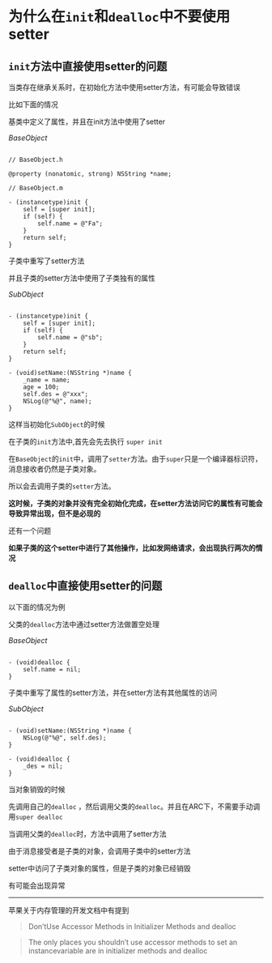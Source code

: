 # 为什么在`init`和`dealloc`中不要使用setter

## `init`方法中直接使用setter的问题

当类存在继承关系时，在初始化方法中使用setter方法，有可能会导致错误

比如下面的情况

基类中定义了属性，并且在init方法中使用了setter

*BaseObject*
```

// BaseObject.h

@property (nonatomic, strong) NSString *name;

// BaseObject.m

- (instancetype)init {
    self = [super init];
    if (self) {
        self.name = @"Fa";
    }
    return self;
}

```

子类中重写了setter方法

并且子类的setter方法中使用了子类独有的属性

*SubObject*
```

- (instancetype)init {
    self = [super init];
    if (self) {
        self.name = @"sb";
    }
    return self;
}

- (void)setName:(NSString *)name {
    _name = name;
    age = 100;
    self.des = @"xxx";
    NSLog(@"%@", name);
}

```

这样当初始化`SubObject`的时候

在子类的`init`方法中,首先会先去执行 `super init`

在`BaseObject`的`init`中，调用了`setter`方法。由于`super`只是一个编译器标识符，消息接收者仍然是子类对象。

所以会去调用子类的`setter`方法。

**这时候，子类的对象并没有完全初始化完成，在setter方法访问它的属性有可能会导致异常出现，但不是必现的**

还有一个问题

**如果子类的这个setter中进行了其他操作，比如发网络请求，会出现执行两次的情况**


## `dealloc`中直接使用setter的问题

以下面的情况为例

父类的`dealloc`方法中通过setter方法做置空处理

*BaseObject*
```

- (void)dealloc {
    self.name = nil;
}

```

子类中重写了属性的setter方法，并在setter方法有其他属性的访问

*SubObject*
```

- (void)setName:(NSString *)name {
    NSLog(@"%@", self.des);
}

- (void)dealloc {
    _des = nil;
}

```

当对象销毁的时候

先调用自己的`dealloc` ，然后调用父类的`dealloc`。并且在ARC下，不需要手动调用`super dealloc`

当调用父类的`dealloc`时，方法中调用了setter方法

由于消息接受者是子类的对象，会调用子类中的setter方法

setter中访问了子类对象的属性，但是子类的对象已经销毁

有可能会出现异常

***

苹果关于内存管理的开发文档中有提到

> Don’tUse Accessor Methods in Initializer Methods and dealloc

> The only places you shouldn’t use accessor methods to set an instancevariable are in initializer methods and dealloc



